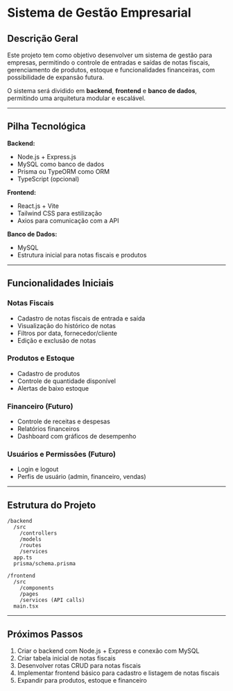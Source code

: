 # Sistema de Gestão Empresarial

## Descrição Geral
Este projeto tem como objetivo desenvolver um sistema de gestão para empresas, permitindo o controle de entradas e saídas de notas fiscais, gerenciamento de produtos, estoque e funcionalidades financeiras, com possibilidade de expansão futura.

O sistema será dividido em **backend**, **frontend** e **banco de dados**, permitindo uma arquitetura modular e escalável.

---

## Pilha Tecnológica

**Backend:**
- Node.js + Express.js
- MySQL como banco de dados
- Prisma ou TypeORM como ORM
- TypeScript (opcional)

**Frontend:**
- React.js + Vite
- Tailwind CSS para estilização
- Axios para comunicação com a API

**Banco de Dados:**
- MySQL
- Estrutura inicial para notas fiscais e produtos

---

## Funcionalidades Iniciais

### Notas Fiscais
- Cadastro de notas fiscais de entrada e saída
- Visualização do histórico de notas
- Filtros por data, fornecedor/cliente
- Edição e exclusão de notas

### Produtos e Estoque
- Cadastro de produtos
- Controle de quantidade disponível
- Alertas de baixo estoque

### Financeiro (Futuro)
- Controle de receitas e despesas
- Relatórios financeiros
- Dashboard com gráficos de desempenho

### Usuários e Permissões (Futuro)
- Login e logout
- Perfis de usuário (admin, financeiro, vendas)

---

## Estrutura do Projeto

```
/backend
  /src
    /controllers
    /models
    /routes
    /services
  app.ts
  prisma/schema.prisma

/frontend
  /src
    /components
    /pages
    /services (API calls)
  main.tsx
```

---

## Próximos Passos
1. Criar o backend com Node.js + Express e conexão com MySQL
2. Criar tabela inicial de notas fiscais
3. Desenvolver rotas CRUD para notas fiscais
4. Implementar frontend básico para cadastro e listagem de notas fiscais
5. Expandir para produtos, estoque e financeiro

